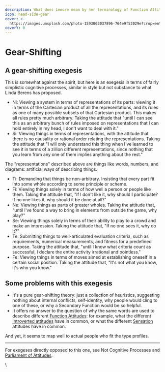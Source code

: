 ```yaml
---
description: What does Lenore mean by her terminology of Function Attitudes?
icon: head-side-gear
cover: >-
  https://images.unsplash.com/photo-1593062037896-764e9f52029e?crop=entropy&cs=srgb&fm=jpg&ixid=M3wxOTcwMjR8MHwxfHNlYXJjaHwyfHxnZWFyc3xlbnwwfHx8fDE3MzgwMzc5MDF8MA&ixlib=rb-4.0.3&q=85
coverY: 0
---
```


# Gear-Shifting

## A gear-shifting exegesis

This is somewhat against the spirit, but here is an exegesis in terms of fairly simplistic cognitive processes, similar in style but not substance to what Linda Berens has proposed.

* Ni: Viewing a system in terms of representations of its parts: viewing it in terms of the Cartesian product of all the representations, and its rules as one of many possible subsets of that Cartesian product. This makes all rules pretty much arbitrary. Taking the attitude that "until I can see this as an arbitrary bunch of rules imposed on representations that I can hold entirely in my head, I don't want to deal with it."
* Si: Viewing things in terms of representations, with the attitude that there is no causality or rational order relating the representations. Taking the attitude that "I will only understand this thing when I've learned to see it in terms of a zillion different representations, since nothing that you learn from any one of them implies anything about the rest."

The "representations" described above are things like words, numbers, and diagrams: artificial ways of describing things.

* Ti: Demanding that things be non-arbitrary. Insisting that every part fit into some whole according to some principle or scheme.
* Fi: Viewing things solely in terms of how well a person or people like them. Taking the attitude that, "If I don't like it, why should I participate? If no one likes it, why should it be done at all?"
* Ne: Viewing things as parts of greater wholes. Taking the attitude that, "until I've found a way to bring in elements from outside the game, why play?"
* Se: Viewing things solely in terms of their ability to play to a crowd and make an impression. Taking the attitude that, "If no one sees it, why do it?"
* Te: Submitting things to well-articulated evaluation criteria, such as requirements, numerical measurements, and fitness for a predefined purpose. Taking the attitude that, "until I know what criteria count as successful, I declare the entire activity irrational and pointless."
* Fe: Viewing things in terms of moves aimed at establishing oneself in a certain social position. Taking the attitude that, "It's not what you know, it's who you know."

## Some problems with this exegesis

* It's a pure gear-shifting theory: just a collection of heuristics, suggesting nothing about internal conflicts, self-identity, why people would cling to one of these, or why a Secondary Function would be so helpful.
* It offers no answer to the question of why the same words are used to describe different [Function Attitudes](../fundamentals/function-attitude/): for example, what the different [Introverted attitudes](../fundamentals/function-attitude/attitude.md) have in common, or what the different [Sensation ](../fundamentals/function-attitude/perception/sensation/)attitudes have in common.

And yet, it seems to map well to actual people who fit the type profiles.

***

For exegeses directly opposed to this one, see Not Cognitive Processes and [Parliament of Attitudes](parliament-of-attitudes.md).

\
